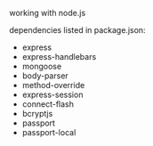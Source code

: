 working with node.js

dependencies listed in package.json:
* express
* express-handlebars
* mongoose
* body-parser
* method-override
* express-session
* connect-flash
* bcryptjs
* passport
* passport-local